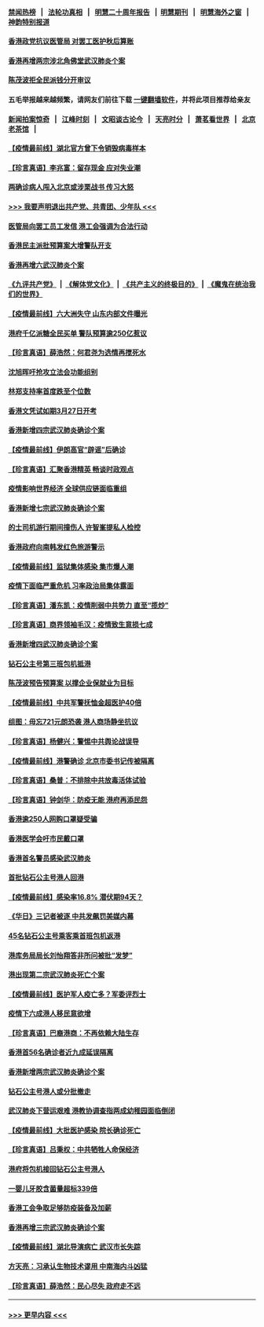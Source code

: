 #### [禁闻热榜](热点新闻.md?=0)  &nbsp;&nbsp;|&nbsp;&nbsp; [法轮功真相](https://github.com/gfw-breaker/truth/blob/master/README.md?=0) &nbsp;&nbsp;|&nbsp;&nbsp; [明慧二十周年报告](https://github.com/gfw-breaker/mh-reports/blob/master/README.md?=0) &nbsp;&nbsp;|&nbsp;&nbsp;[明慧期刊](https://github.com/gfw-breaker/mh-qikan) &nbsp;&nbsp;|&nbsp;&nbsp; [明慧海外之窗](https://github.com/gfw-breaker/mh-news/blob/master/README.md?=0) &nbsp;&nbsp;|&nbsp;&nbsp; [神韵特别报道](https://github.com/gfw-breaker/mh-news/blob/master/shenyun.md?=0)
#### [香港政党抗议医管局 对罢工医护秋后算账](../pages/nsc415/n11901746.md?t=02281702) 
#### [香港再增两宗涉北角佛堂武汉肺炎个案](../pages/nsc415/n11901737.md?t=02281702) 
#### [陈茂波拒全民派钱分开审议](../pages/nsc415/n11901672.md?t=02281702) 
#### 五毛举报越来越频繁，请网友们前往下载 [一键翻墙软件](https://github.com/gfw-breaker/ssr-accounts)，并将此项目推荐给亲友
#### [新闻拍案惊奇](https://github.com/gfw-breaker/banned-news/blob/master/pages/link4.md) &nbsp;&nbsp;|&nbsp;&nbsp; [江峰时刻](https://github.com/gfw-breaker/banned-news/blob/master/pages/link4.md) &nbsp;&nbsp;|&nbsp;&nbsp; [文昭谈古论今](https://github.com/gfw-breaker/banned-news/blob/master/pages/link4.md) &nbsp;&nbsp;|&nbsp;&nbsp; [天亮时分](https://github.com/gfw-breaker/banned-news/blob/master/pages/link4.md) &nbsp;&nbsp;|&nbsp;&nbsp; [萧茗看世界](https://github.com/gfw-breaker/banned-news/blob/master/pages/link4.md) &nbsp;&nbsp;|&nbsp;&nbsp; [北京老茶馆](https://github.com/gfw-breaker/banned-news/blob/master/pages/link4.md) &nbsp;&nbsp;|&nbsp;&nbsp; 
#### [【疫情最前线】湖北官方曾下令销毁病毒样本](../pages/nsc415/n11901518.md?t=02281702) 
#### [【珍言真语】李兆富：留存现金 应对失业潮](../pages/nsc415/n11901448.md?t=02281702) 
#### [两确诊病人闯入北京或涉栗战书 传习大怒](../pages/nsc415/n11901180.md?t=02281702) 
#### [>>> 我要声明退出共产党、共青团、少年队 <<<](https://github.com/begood0513/goodnews/blob/master/quit/letter.md) 
#### [医管局向罢工员工发信 港工会强调为合法行动](../pages/nsc415/n11898870.md?t=02281702) 
#### [香港民主派批预算案大增警队开支](../pages/nsc415/n11898813.md?t=02281702) 
#### [香港再增六武汉肺炎个案](../pages/nsc415/n11898843.md?t=02281702) 
#### [《九评共产党》](https://github.com/begood0513/9ping.md/blob/master/README.md) &nbsp;|&nbsp; [《解体党文化》](../../../../jtdwh.md/blob/master/README.md)  &nbsp;|&nbsp; [《共产主义的终极目的》](../../../../gczydzjmd.md/blob/master/README.md) &nbsp;|&nbsp; [《魔鬼在统治我们的世界》](../../../../mgztzwmdsj.md/blob/master/README.md) 
#### [【疫情最前线】六大洲失守 山东内部文件曝光](../pages/nsc415/n11898455.md?t=02281702) 
#### [港府千亿派糖全民买单 警队预算逾250亿惹议](../pages/nsc415/n11898608.md?t=02281702) 
#### [【珍言真语】薛浩然：何君尧为选情再搅死水](../pages/nsc415/n11898269.md?t=02281702) 
#### [沈旭晖吁抢攻立法会功能组别](../pages/nsc415/n11896084.md?t=02281702) 
#### [林郑支持率首度跌至个位数](../pages/nsc415/n11896058.md?t=02281702) 
#### [香港文凭试如期3月27日开考](../pages/nsc415/n11896055.md?t=02281702) 
#### [香港新增四宗武汉肺炎确诊个案](../pages/nsc415/n11896040.md?t=02281702) 
#### [【疫情最前线】伊朗高官“辟谣”后确诊](../pages/nsc415/n11895902.md?t=02281702) 
#### [【珍言真语】汇聚香港精英 畅谈时政观点](../pages/nsc415/n11895733.md?t=02281702) 
#### [疫情影响世界经济 全球供应链面临重组](../pages/nsc415/n11895634.md?t=02281702) 
#### [香港新增七宗武汉肺炎确诊个案](../pages/nsc415/n11893498.md?t=02281702) 
#### [的士司机游行期间撞伤人 许智峯提私人检控](../pages/nsc415/n11893483.md?t=02281702) 
#### [香港政府向南韩发红色旅游警示](../pages/nsc415/n11893398.md?t=02281702) 
#### [【疫情最前线】监狱集体感染 集市爆人潮](../pages/nsc415/n11893181.md?t=02281702) 
#### [疫情下面临严重危机  习率政治局集体露面](../pages/nsc415/n11893305.md?t=02281702) 
#### [【珍言真语】潘东凯：疫情削弱中共势力 直至“揽炒”](../pages/nsc415/n11892866.md?t=02281702) 
#### [【珍言真语】商界领袖毛汉：疫情致生意损七成](../pages/nsc415/n11890348.md?t=02281702) 
#### [香港新增四武汉肺炎确诊个案](../pages/nsc415/n11890610.md?t=02281702) 
#### [钻石公主号第三班包机抵港](../pages/nsc415/n11890645.md?t=02281702) 
#### [陈茂波预告预算案 以撑企业保就业为目标](../pages/nsc415/n11890574.md?t=02281702) 
#### [【疫情最前线】中共军警抚恤金超医护40倍](../pages/nsc415/n11890458.md?t=02281702) 
#### [组图：毋忘721元朗恐袭 港人商场静坐抗议](../pages/nsc415/n11876882.md?t=02281702) 
#### [【珍言真语】杨健兴：警惕中共舆论战误导](../pages/nsc415/n11888131.md?t=02281702) 
#### [【疫情最前线】港警确诊 北京市委书记传被隔离](../pages/nsc415/n11886872.md?t=02281702) 
#### [【珍言真语】桑普：不排除中共放毒活体试验](../pages/nsc415/n11886832.md?t=02281702) 
#### [【珍言真语】钟剑华：防疫无能 港府再添民怨](../pages/nsc415/n11884504.md?t=02281702) 
#### [香港逾250人网购口罩疑受骗](../pages/nsc415/n11884388.md?t=02281702) 
#### [香港医学会吁市民戴口罩](../pages/nsc415/n11884367.md?t=02281702) 
#### [香港首名警员感染武汉肺炎](../pages/nsc415/n11884357.md?t=02281702) 
#### [首批钻石公主号港人回港](../pages/nsc415/n11884333.md?t=02281702) 
#### [【疫情最前线】感染率16.8% 潜伏期94天？](../pages/nsc415/n11884256.md?t=02281702) 
#### [《华日》三记者被逐 中共发飙罚美媒内幕](../pages/nsc415/n11884184.md?t=02281702) 
#### [45名钻石公主号乘客乘首班包机返港](../pages/nsc415/n11881770.md?t=02281702) 
#### [港库务局局长刘怡翔答非所问被批“发梦”](../pages/nsc415/n11881752.md?t=02281702) 
#### [港出现第二宗武汉肺炎死亡个案](../pages/nsc415/n11881736.md?t=02281702) 
#### [【疫情最前线】医护军人疫亡多？军委评烈士](../pages/nsc415/n11881655.md?t=02281702) 
#### [疫情下六成港人移民意欲增](../pages/nsc415/n11881699.md?t=02281702) 
#### [【珍言真语】巴裔港商：不再依赖大陆生存](../pages/nsc415/n11881126.md?t=02281702) 
#### [香港首56名确诊者近九成延误隔离](../pages/nsc415/n11879079.md?t=02281702) 
#### [香港新增两宗武汉肺炎确诊个案](../pages/nsc415/n11879064.md?t=02281702) 
#### [钻石公主号港人或分批撤走](../pages/nsc415/n11879029.md?t=02281702) 
#### [武汉肺炎下营运艰难 港教协调查指两成幼稚园面临倒闭](../pages/nsc415/n11878989.md?t=02281702) 
#### [【疫情最前线】大批医护感染 院长确诊死亡](../pages/nsc415/n11878595.md?t=02281702) 
#### [【珍言真语】吕秉权：中共牺牲人命保经济](../pages/nsc415/n11878390.md?t=02281702) 
#### [港府将包机接回钻石公主号港人](../pages/nsc415/n11876352.md?t=02281702) 
#### [一婴儿牙胶含菌量超标339倍](../pages/nsc415/n11876336.md?t=02281702) 
#### [香港工会争取足够防疫装备及加薪](../pages/nsc415/n11876313.md?t=02281702) 
#### [香港再增三宗武汉肺炎确诊个案](../pages/nsc415/n11876297.md?t=02281702) 
#### [【疫情最前线】湖北导演病亡 武汉市长失踪](../pages/nsc415/n11876272.md?t=02281702) 
#### [方天亮：习承认生物技术谬用 中南海内斗凶猛](../pages/nsc415/n11873679.md?t=02281702) 
#### [【珍言真语】薛浩然：民心尽失 政府走不远](../pages/nsc415/n11875838.md?t=02281702) 

----
#### [ >>> 更早内容 <<< ](../indexes/nsc415-earlier.md)
